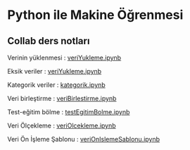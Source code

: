 # Python ile Makine Öğrenmesi 

## Collab ders notları


Verinin yüklenmesi : [veriYukleme.ipynb](https://github.com/benvekedim/machine-learning-101/blob/main/veriYukleme.ipynb)

Eksik veriler : [veriYukleme.ipynb](https://github.com/benvekedim/machine-learning-101/blob/main/veriYukleme.ipynb)

Kategorik veriler : [kategorik.ipynb](https://github.com/benvekedim/machine-learning-101/blob/main/kategorik.ipynb)

Veri birleştirme : [veriBirlestirme.ipynb](https://github.com/benvekedim/machine-learning-101/blob/main/veriBirlestirme.ipynb)

Test-eğitim bölme : [testEgitimBolme.ipynb](https://github.com/benvekedim/machine-learning-101/blob/main/testEgitimBolme.ipynb)

Veri Ölçekleme : [veriOlcekleme.ipynb](https://github.com/benvekedim/machine-learning-101/blob/main/veriOlcekleme.ipynb)

Veri Ön İşleme Şablonu : [veriOnIslemeSablonu.ipynb](https://github.com/benvekedim/machine-learning-101/blob/main/veriOn%C4%B1slemeSablonu.ipynb)





